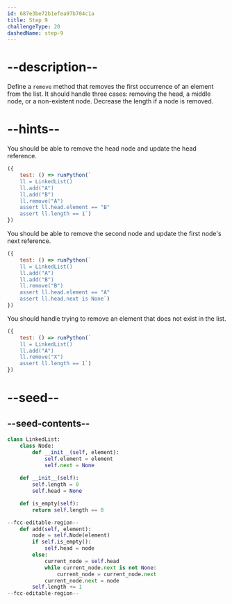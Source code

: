 ```yaml
---
id: 687e3be72b1efea97b704c1a
title: Step 9
challengeType: 20
dashedName: step-9
---
```


# --description--

Define a `remove` method that removes the first occurrence of an element from the list. It should handle three cases: removing the head, a middle node, or a non-existent node. Decrease the length if a node is removed.

# --hints--

You should be able to remove the head node and update the head reference.

```js
({ 
    test: () => runPython(`
    ll = LinkedList()
    ll.add("A")
    ll.add("B")
    ll.remove("A")
    assert ll.head.element == "B"
    assert ll.length == 1`) 
})
```

You should be able to remove the second node and update the first node's next reference.

```js
({ 
    test: () => runPython(`
    ll = LinkedList()
    ll.add("A")
    ll.add("B")
    ll.remove("B")
    assert ll.head.element == "A"
    assert ll.head.next is None`) 
})
```

You should handle trying to remove an element that does not exist in the list.

```js
({ 
    test: () => runPython(`
    ll = LinkedList()
    ll.add("A")
    ll.remove("X")
    assert ll.length == 1`) 
})
```

# --seed--

## --seed-contents--

```py
class LinkedList:
    class Node:
        def __init__(self, element):
            self.element = element
            self.next = None
            
    def __init__(self):
        self.length = 0
        self.head = None

    def is_empty(self):
        return self.length == 0

--fcc-editable-region--
    def add(self, element):
        node = self.Node(element)
        if self.is_empty():
            self.head = node
        else:
            current_node = self.head
            while current_node.next is not None:
                current_node = current_node.next
            current_node.next = node
        self.length += 1
--fcc-editable-region--
```
